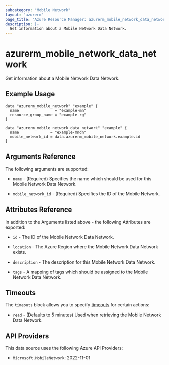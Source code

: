 ```yaml
---
subcategory: "Mobile Network"
layout: "azurerm"
page_title: "Azure Resource Manager: azurerm_mobile_network_data_network"
description: |-
  Get information about a Mobile Network Data Network.
---
```


# azurerm_mobile_network_data_network

Get information about a Mobile Network Data Network.

## Example Usage

```hcl
data "azurerm_mobile_network" "example" {
  name                = "example-mn"
  resource_group_name = "example-rg"
}

data "azurerm_mobile_network_data_network" "example" {
  name              = "example-mndn"
  mobile_network_id = data.azurerm_mobile_network.example.id
}
```

## Arguments Reference

The following arguments are supported:

* `name` - (Required) Specifies the name which should be used for this Mobile Network Data Network. 

* `mobile_network_id` - (Required) Specifies the ID of the Mobile Network. 

## Attributes Reference

In addition to the Arguments listed above - the following Attributes are exported:

* `id` - The ID of the Mobile Network Data Network.

* `location` - The Azure Region where the Mobile Network Data Network exists. 

* `description` - The description for this Mobile Network Data Network.

* `tags` - A mapping of tags which should be assigned to the Mobile Network Data Network.


## Timeouts

The `timeouts` block allows you to specify [timeouts](https://www.terraform.io/docs/configuration/resources.html#timeouts) for certain actions:

* `read` - (Defaults to 5 minutes) Used when retrieving the Mobile Network Data Network.

## API Providers
<!-- This section is generated, changes will be overwritten -->
This data source uses the following Azure API Providers:

* `Microsoft.MobileNetwork`: 2022-11-01

